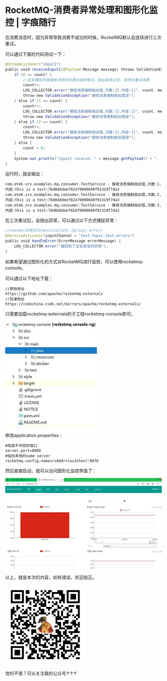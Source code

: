 # RocketMQ-消费者异常处理和图形化监控 | 字痕随行

在消费消息时，因为异常导致消费不成功的时候，RocketMQ默认会连续进行三次重试。

可以通过下面的代码测试一下：
```java
@StreamListener("input1")
public void receiveInput1(@Payload Message message) throws ValidationException {
    if (0 == count) {
        //此处模拟的是接收消息时处理出错的情况，抛出异常之后，消息会重试消费
        count++;
        LOG_COLLECTOR.error("接收消息强制抛出错,次数:{},内容:{}", count, message.getPayload());
        throw new ValidationException("接收消息强制抛出错误");
    } else if (1 == count) {
        count++;
        LOG_COLLECTOR.error("接收消息强制抛出错,次数:{},内容:{}", count, message.getPayload());
        throw new ValidationException("接收消息强制抛出错误");
    } else if (2 == count) {
        count++;
        LOG_COLLECTOR.error("接收消息强制抛出错,次数:{},内容:{}", count, message.getPayload());
        throw new ValidationException("接收消息强制抛出错误");
    } else {
        count = 0;
    }
    System.out.println("input1 receive: " + message.getPayload() + ", foo header: " + message.getHeaders().get("foo"));
}

```
运行时，就会输出：
```Plain Text
com.etek.srv.examples.mq.consumer.TestService - 接收消息强制抛出错,次数:1,内容:this is a test:76d0dddeef02479090040f91319f7da3
com.etek.srv.examples.mq.consumer.TestService - 接收消息强制抛出错,次数:2,内容:this is a test:76d0dddeef02479090040f91319f7da3
com.etek.srv.examples.mq.consumer.TestService - 接收消息强制抛出错,次数:3,内容:this is a test:76d0dddeef02479090040f91319f7da3

```
在三次重试后，会抛出异常，可以通过以下方式捕捉异常：
```java
//channel的格式为{destination}.{group}.errors
@ServiceActivator(inputChannel = "test-topic.test.errors")
public void handleError(ErrorMessage errorMessage) {
    LOG_COLLECTOR.error("捕捉到了正在发生的异常");
}

```
如果希望通过图形化的方式对RocketMQ进行监控，可以使用rocketmq-console。

可以通过以下地址下载：
```Plain Text
//原始地址
https://github.com/apache/rocketmq-externals
//加速地址
https://codechina.csdn.net/mirrors/apache/rocketmq-externals/

```
只需要加载rocketmq-externals的子工程rocketmq-console即可。

![image](../../images/RocketMQ-消费者异常处理和图形化监控/640.jpg)

修改application.properties：
```Plain Text
#改成不冲突的端口
server.port=8088
#指向本地的name server
rocketmq.config.namesrvAddr=localhost:9876

```
然后直接启动，就可以访问图形化监控界面了：

![image](../../images/RocketMQ-消费者异常处理和图形化监控/640_2.jpg)

以上，就是本次的内容，如有错误，欢迎指正。

![image](../../images/公众号.jpg)

觉的不错？可以关注我的公众号↑↑↑